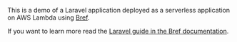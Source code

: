 This is a demo of a Laravel application deployed as a serverless application on AWS Lambda using [Bref](https://github.com/mnapoli/bref).

If you want to learn more read the [Laravel guide in the Bref documentation](https://bref.sh/docs/frameworks/laravel.html).
